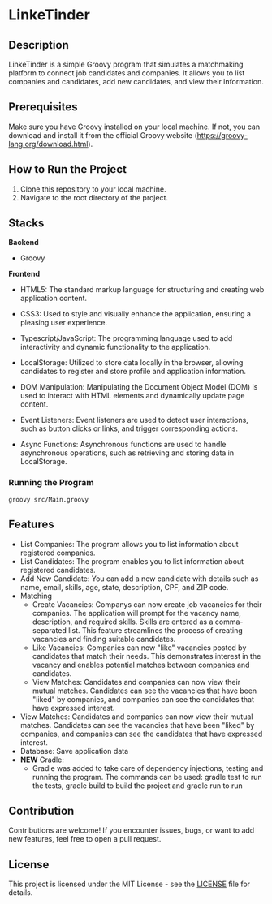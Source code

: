 # LinkeTinder

## Description
LinkeTinder is a simple Groovy program that simulates a matchmaking platform to connect job candidates and companies. It allows you to list companies and candidates, add new candidates, and view their information.

## Prerequisites
Make sure you have Groovy installed on your local machine. If not, you can download and install it from the official Groovy website (https://groovy-lang.org/download.html).

## How to Run the Project
1. Clone this repository to your local machine.
2. Navigate to the root directory of the project.

## Stacks
**Backend**
-  Groovy
 
**Frontend**
- HTML5: The standard markup language for structuring and creating web application content.

- CSS3: Used to style and visually enhance the application, ensuring a pleasing user experience.

- Typescript/JavaScript: The programming language used to add interactivity and dynamic functionality to the application.

- LocalStorage: Utilized to store data locally in the browser, allowing candidates to register and store profile and application information.

- DOM Manipulation: Manipulating the Document Object Model (DOM) is used to interact with HTML elements and dynamically update page content.

- Event Listeners: Event listeners are used to detect user interactions, such as button clicks or links, and trigger corresponding actions.

- Async Functions: Asynchronous functions are used to handle asynchronous operations, such as retrieving and storing data in LocalStorage.

### Running the Program
````
groovy src/Main.groovy
````
## Features
- List Companies: The program allows you to list information about registered companies.
- List Candidates: The program enables you to list information about registered candidates.
- Add New Candidate: You can add a new candidate with details such as name, email, skills, age, state, description, CPF, and ZIP code.
- Matching  
  - Create Vacancies: Companys can now create job vacancies for their companies. The application will prompt for the vacancy name, description, and required skills. Skills are entered as a comma-separated list. This feature streamlines the process    of creating vacancies and finding suitable candidates.
  - Like Vacancies: Companies can now "like" vacancies posted by candidates that match their needs. This demonstrates interest in the vacancy and enables potential matches between companies and candidates.
  - View Matches: Candidates and companies can now view their mutual matches. Candidates can see the vacancies that have been "liked" by companies, and companies can see the candidates that have expressed interest.
- View Matches: Candidates and companies can now view their mutual matches. Candidates can see the vacancies that have been "liked" by companies, and companies can see the candidates that have expressed interest.
- Database: Save application data
- **NEW** Gradle:
  - Gradle was added to take care of dependency injections, testing and running the program.
    The commands can be used: gradle test to run the tests, gradle build to build the project and gradle run to run
## Contribution
Contributions are welcome! If you encounter issues, bugs, or want to add new features, feel free to open a pull request.

## License
This project is licensed under the MIT License - see the [LICENSE](LICENSE) file for details.

